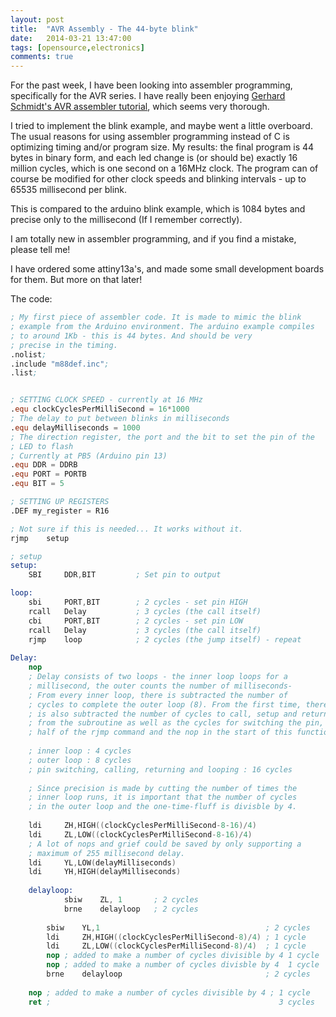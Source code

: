 ```yaml
---
layout: post
title:  "AVR Assembly - The 44-byte blink"
date:   2014-03-21 13:47:00
tags: [opensource,electronics]
comments: true
---
```

For the past week, I have been looking into assembler programming, specifically
for the AVR series. I have really been enjoying [Gerhard Schmidt's AVR assembler
tutorial][avr-tutorial], which seems very thorough.

I tried to implement the blink example, and maybe went a little overboard.
The usual reasons for using assembler programming instead of C is optimizing
timing and/or program size. My results: the final program is 44 bytes in binary
form, and each led change is (or should be) exactly 16 million cycles, which is
one second on a 16MHz clock. The program can of course be modified for other
clock speeds and blinking intervals - up to 65535 millisecond per blink.

This is compared to the arduino blink example, which is 1084 bytes and precise
only to the millisecond (If I remember correctly).

I am totally new in assembler programming, and if you find a mistake, please
tell me! 

I have ordered some attiny13a's, and made some small development boards for
them. But more on that later!

The code:

```nasm
; My first piece of assembler code. It is made to mimic the blink
; example from the Arduino environment. The arduino example compiles
; to around 1Kb - this is 44 bytes. And should be very 
; precise in the timing.
.nolist;
.include "m88def.inc";
.list;


; SETTING CLOCK SPEED - currently at 16 MHz
.equ clockCyclesPerMilliSecond = 16*1000
; The delay to put between blinks in milliseconds
.equ delayMilliseconds = 1000
; The direction register, the port and the bit to set the pin of the
; LED to flash
; Currently at PB5 (Arduino pin 13)
.equ DDR = DDRB
.equ PORT = PORTB
.equ BIT = 5

; SETTING UP REGISTERS
.DEF my_register = R16

; Not sure if this is needed... It works without it.
rjmp	setup

; setup
setup:
    SBI     DDR,BIT         ; Set pin to output

loop:
    sbi     PORT,BIT        ; 2 cycles - set pin HIGH
    rcall   Delay           ; 3 cycles (the call itself) 
    cbi     PORT,BIT        ; 2 cycles - set pin LOW
    rcall   Delay           ; 3 cycles (the call itself)
    rjmp    loop            ; 2 cycles (the jump itself) - repeat
    
Delay:
    nop
    ; Delay consists of two loops - the inner loop loops for a
    ; millisecond, the outer counts the number of milliseconds-
    ; From every inner loop, there is subtracted the number of 
    ; cycles to complete the outer loop (8). From the first time, there
    ; is also subtracted the number of cycles to call, setup and return
    ; from the subroutine as well as the cycles for switching the pin,
    ; half of the rjmp command and the nop in the start of this function
    
    ; inner loop : 4 cycles
    ; outer loop : 8 cycles
    ; pin switching, calling, returning and looping : 16 cycles
    
    ; Since precision is made by cutting the number of times the
    ; inner loop runs, it is important that the number of cycles
    ; in the outer loop and the one-time-fluff is divisble by 4.
    
    ldi     ZH,HIGH((clockCyclesPerMilliSecond-8-16)/4)
    ldi     ZL,LOW((clockCyclesPerMilliSecond-8-16)/4)
    ; A lot of nops and grief could be saved by only supporting a 
    ; maximum of 255 millisecond delay.
    ldi     YL,LOW(delayMilliseconds)
    ldi     YH,HIGH(delayMilliseconds)
    
    delayloop:
            sbiw    ZL, 1       ; 2 cycles
            brne    delayloop   ; 2 cycles
        
        sbiw    YL,1                                     ; 2 cycles
        ldi     ZH,HIGH((clockCyclesPerMilliSecond-8)/4) ; 1 cycle
        ldi     ZL,LOW((clockCyclesPerMilliSecond-8)/4)  ; 1 cycle
        nop ; added to make a number of cycles divisible by 4 1 cycle  
        nop ; added to make a number of cycles divisble by 4  1 cycle
        brne    delayloop                                ; 2 cycles
   
    nop ; added to make a number of cycles divisible by 4 ; 1 cycle
    ret ;                                                   3 cycles
``` 

[avr-tutorial]: http://www.avr-asm-tutorial.net/
